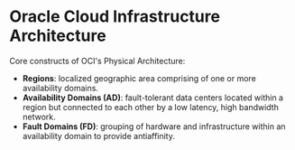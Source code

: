 # Oracle Cloud Infrastructure Architecture

Core constructs of OCI's Physical Architecture:
- **Regions**: localized geographic area comprising of one or more availability domains. 
- **Availability Domains (AD)**: fault-tolerant data centers located within a region but connected to each other by a low latency, high bandwidth network.
- **Fault Domains (FD)**: grouping of hardware and infrastructure within an availability domain to provide antiaffinity.